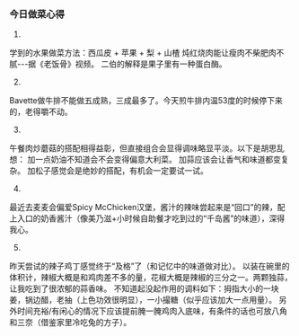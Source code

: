 ### 今日做菜心得

1.
学到的水果做菜方法：西瓜皮 + 苹果 + 梨 + 山楂 炖红烧肉能让瘦肉不柴肥肉不腻---据《老饭骨》视频。
二伯的解释是果子里有一种蛋白酶。


2.
Bavette做牛排不能做五成熟，三成最多了。今天煎牛排内温53度的时候停下来的，老得嚼不动。


3. 
午餐肉炒蘑菇的搭配相得益彰，但直接组合会显得调味略显平淡。以下是胡思乱想：
加一点奶油不知道会不会变得偏意大利菜。
加蒜应该会让香气和味道都变复杂。
加松子感觉会是绝妙的搭配，有机会一定要试一试。


4.
最近去麦麦会偏爱Spicy McChicken汉堡，酱汁的辣味尝起来是“回口”的辣，配上入口的奶香酱汁（像美乃滋+小时候自助餐才吃到过的“千岛酱”的味道），深得我心。 


5.
昨天尝试的辣子鸡丁感觉终于“及格”了（和记忆中的味道做对比）。
以装在碗里的体积计，辣椒大概是和鸡肉差不多的量，花椒大概是辣椒的三分之一。两颗独蒜，让我吃到了很浓郁的蒜香味。
不知道起没起作用的调料如下：拇指大小的一块姜，锅边醋，老抽（上色功效很明显），一小撮糖（似乎应该加大一点用量）。
另外时间充裕/有闲心的情况下应该提前腌一腌鸡肉入底味，有条件的话也可放八角和三奈（借鉴家里冷吃兔的方子）。



